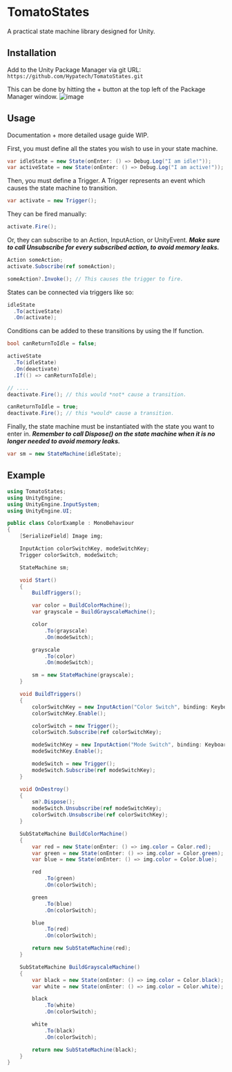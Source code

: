 # TomatoStates
A practical state machine library designed for Unity.

## Installation
Add to the Unity Package Manager via git URL: `https://github.com/Hypatech/TomatoStates.git`

This can be done by hitting the + button at the top left of the Package Manager window.
![image](https://github.com/Hypatech/TomatoStates/assets/27899907/3ad3b9eb-3bc3-41f2-bf21-e73d4a984c6e)

## Usage
Documentation + more detailed usage guide WIP.

First, you must define all the states you wish to use in your state machine. 
```cs
var idleState = new State(onEnter: () => Debug.Log("I am idle!"));
var activeState = new State(onEnter: () => Debug.Log("I am active!"));
```

Then, you must define a Trigger. A Trigger represents an event which causes the state machine to transition.
```cs
var activate = new Trigger();
```

They can be fired manually:
```cs
activate.Fire();
```

Or, they can subscribe to an Action, InputAction, or UnityEvent. ***Make sure to call Unsubscribe for every subscribed action, to avoid memory leaks.***
```cs
Action someAction;
activate.Subscribe(ref someAction);

someAction?.Invoke(); // This causes the trigger to fire.
```

States can be connected via triggers like so:
```cs
idleState
  .To(activeState)
  .On(activate);
```

Conditions can be added to these transitions by using the If function.
```cs
bool canReturnToIdle = false;

activeState
  .To(idleState)
  .On(deactivate)
  .If(() => canReturnToIdle);

// ....
deactivate.Fire(); // this would *not* cause a transition.

canReturnToIdle = true;
deactivate.Fire(); // this *would* cause a transition.
```

Finally, the state machine must be instantiated with the state you want to enter in. ***Remember to call Dispose() on the state machine when it is no longer needed to avoid memory leaks.***
```cs
var sm = new StateMachine(idleState);
```

## Example
```cs
using TomatoStates;
using UnityEngine;
using UnityEngine.InputSystem;
using UnityEngine.UI;

public class ColorExample : MonoBehaviour
{
	[SerializeField] Image img;

	InputAction colorSwitchKey, modeSwitchKey;
	Trigger colorSwitch, modeSwitch;

	StateMachine sm;

	void Start()
	{
		BuildTriggers();

		var color = BuildColorMachine();
		var grayscale = BuildGrayscaleMachine();

		color
			.To(grayscale)
			.On(modeSwitch);

		grayscale
			.To(color)
			.On(modeSwitch);

		sm = new StateMachine(grayscale);
	}

	void BuildTriggers()
	{
		colorSwitchKey = new InputAction("Color Switch", binding: Keyboard.current.spaceKey.path);
		colorSwitchKey.Enable();

		colorSwitch = new Trigger();
		colorSwitch.Subscribe(ref colorSwitchKey);

		modeSwitchKey = new InputAction("Mode Switch", binding: Keyboard.current.mKey.path);
		modeSwitchKey.Enable();

		modeSwitch = new Trigger();
		modeSwitch.Subscribe(ref modeSwitchKey);
	}

	void OnDestroy()
	{
		sm?.Dispose();
		modeSwitch.Unsubscribe(ref modeSwitchKey);
		colorSwitch.Unsubscribe(ref colorSwitchKey);
	}

	SubStateMachine BuildColorMachine()
	{
		var red = new State(onEnter: () => img.color = Color.red);
		var green = new State(onEnter: () => img.color = Color.green);
		var blue = new State(onEnter: () => img.color = Color.blue);

		red
			.To(green)
			.On(colorSwitch);

		green
			.To(blue)
			.On(colorSwitch);

		blue
			.To(red)
			.On(colorSwitch);

		return new SubStateMachine(red);
	}

	SubStateMachine BuildGrayscaleMachine()
	{
		var black = new State(onEnter: () => img.color = Color.black);
		var white = new State(onEnter: () => img.color = Color.white);

		black
			.To(white)
			.On(colorSwitch);

		white
			.To(black)
			.On(colorSwitch);

		return new SubStateMachine(black);
	}
}
```
